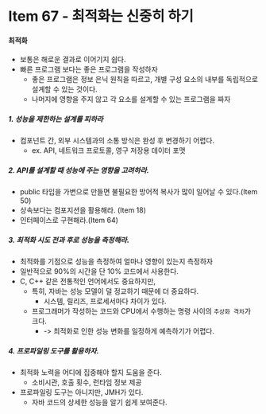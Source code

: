 # Item 67 - 최적화는 신중히 하기

#### 최적화
* 보통은 해로운 결과로 이어기지 쉽다.
* 빠른 프로그램 보다는 좋은 프로그램을 작성하자
	* 좋은 프로그램은 정보 은닉 원칙을 따르고, 개별 구성 요소의 내부를 독립적으로 설계할 수 있는 것이다.
	* 나머지에 영향을 주지 않고 각 요소를 설계할 수 있는 프로그램을 짜자
##### 1. 성능을 제한하는 설계를 피하라
* 컴포넌트 간, 외부 시스템과의 소통 방식은 완성 후 변경하기 어렵다.
	* ex. API, 네트워크 프로토콜, 영구 저장용 데이터 포맷

##### 2. API를 설계할 때 성능에 주는 영향을 고려하라.
* public 타입을 가변으로 만들면 불필요한 방어적 복사가 많이 일어날 수 있다.(Item 50)
* 상속보다는 컴포지션을 활용해라. (Item 18)
* 인터페이스로 구현해라.(Item 64)

##### 3. 최적화 시도 전과 후로 성능을 측정해라.
* 최적화를 기점으로 성능을 측정하여 얼마나 영향이 있는지 측정하자
* 일반적으로 90%의 시간을 단 10% 코드에서 사용한다.
* C, C++ 같은 전통적인 언어에서도 중요하지만,
	* 특히, 자바는 성능 모델이 덜 정교하기 때문에 더 중요하다.
		* 시스템, 릴리즈, 프로세서마다 차이가 있다.
	* 프로그래머가 작성하는 코드와 CPU에서 수행하는 명령 사이의 `추상화 격차`가 크다.
		* -> 최적화로 인한 성능 변화를 일정하게 예측하기가 어렵다.
		
##### 4. 프로파일링 도구를 활용하자.
* 최적화 노력을 어디에 집중해야 할지 도움을 준다.
	* 소비시관, 호출 횟수, 런타임 정보 제공
* 프로파일링 도구는 아니지만, JMH가 있다.
	* 자바 코드의 상세한 성능을 알기 쉽게 보여준다.
<!--
```java

```
 -->